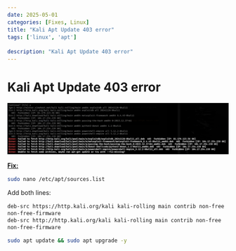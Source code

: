 ```yaml
---
date: 2025-05-01
categories: [Fixes, Linux]
title: "Kali Apt Update 403 error"
tags: ['linux', 'apt']

description: "Kali Apt Update 403 error"
---
```


# Kali Apt Update 403 error

![image1](../resources/84327c2fdd99464c85103c15082727fe.png)

**<u>Fix:</u>**

```bash
sudo nano /etc/apt/sources.list
```

Add both lines:

```text
deb-src https://http.kali.org/kali kali-rolling main contrib non-free non-free-firmware
deb-src http://http.kali.org/kali kali-rolling main contrib non-free non-free-firmware
```

```bash
sudo apt update && sudo apt upgrade -y
```
